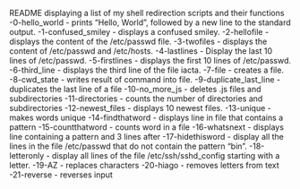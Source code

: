 README displaying a list of my shell redirection scripts and their functions
-0-hello_world - prints “Hello, World”, followed by a new line to the standard output.
-1-confused_smiley - displays a confused smiley.
-2-hellofile - displays the content of the /etc/passwd file.
-3-twofiles - displays the content of /etc/passwd and /etc/hosts.
-4-lastlines - Display the last 10 lines of /etc/passwd.
-5-firstlines - displays the first 10 lines of /etc/passwd.
-6-third_line - displays the third line of the file iacta.
-7-file - creates a file.
-8-cwd_state - writes result of command into file.
-9-duplicate_last_line - duplicates the last line of a file
-10-no_more_js - deletes .js files and subdirectories
-11-directories - counts the number of directories and subdirectories
-12-newest_files - displays 10 newest files.
-13-unique - makes words unique
-14-findthatword - displays line in file that contains a pattern
-15-countthatword - counts word in a file
-16-whatsnext - displays line containing a pattern and 3 lines after
-17-hidethisword - display all the lines in the file /etc/passwd that do not contain the pattern “bin”.
-18-letteronly - display all lines of the file /etc/ssh/sshd_config starting with a letter.
-19-AZ - replaces characters
-20-hiago - removes letters from text
-21-reverse - reverses input
